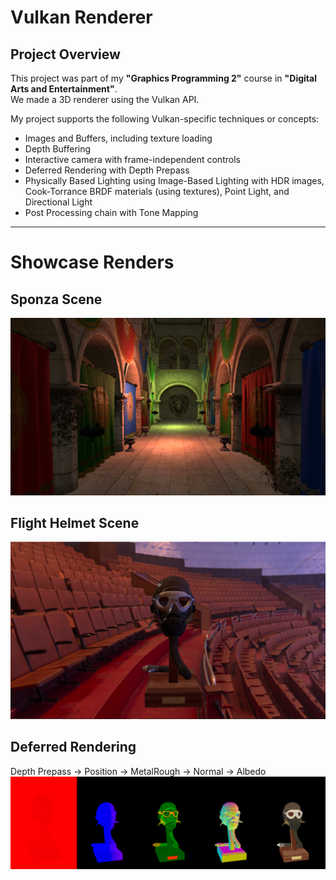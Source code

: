 # Vulkan Renderer

## Project Overview
This project was part of my **"Graphics Programming 2"** course in **"Digital Arts and Entertainment"**.  
We made a 3D renderer using the Vulkan API.  

My project supports the following Vulkan-specific techniques or concepts:

- Images and Buffers, including texture loading  
- Depth Buffering  
- Interactive camera with frame-independent controls  
- Deferred Rendering with Depth Prepass  
- Physically Based Lighting using Image-Based Lighting with HDR images, Cook-Torrance BRDF materials (using textures), Point Light, and Directional Light  
- Post Processing chain with Tone Mapping  

---

# Showcase Renders

## Sponza Scene
![Sponza](ReadMeAssets/Sponza.PNG)

## Flight Helmet Scene
![Flight Helmet](ReadMeAssets/FlightHelmet.png)

## Deferred Rendering 
Depth Prepass → Position → MetalRough → Normal → Albedo  
![Deferred Rendering](ReadMeAssets/DefferedRendering.PNG)
